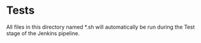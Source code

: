 # Tests

All files in this directory named *.sh will automatically be run during the Test
stage of the Jenkins pipeline.
